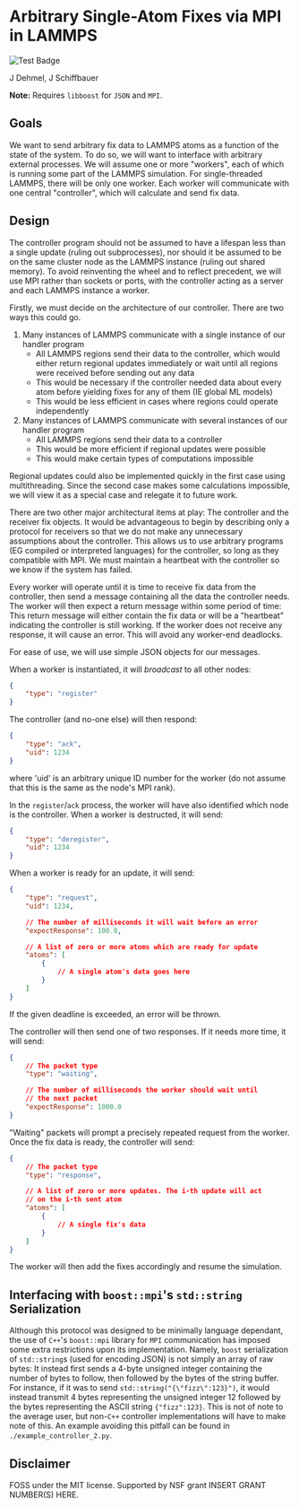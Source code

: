 
# Arbitrary Single-Atom Fixes via MPI in LAMMPS

![Test Badge](https://github.com/jorbDehmel/lammps_arb_fn/actions/workflows/ci-test.yml/badge.svg)

J Dehmel, J Schiffbauer

**Note:** Requires `libboost` for `JSON` and `MPI`.

## Goals

We want to send arbitrary fix data to LAMMPS atoms as a function
of the state of the system. To do so, we will want to interface
with arbitrary external processes. We will assume one or more
"workers", each of which is running some part of the LAMMPS
simulation. For single-threaded LAMMPS, there will be only one
worker. Each worker will communicate with one central
"controller", which will calculate and send fix data.

## Design

The controller program should not be assumed to have a lifespan
less than a single update (ruling out subprocesses), nor should
it be assumed to be on the same cluster node as the LAMMPS
instance (ruling out shared memory). To avoid reinventing the
wheel and to reflect precedent, we will use MPI rather than
sockets or ports, with the controller acting as a server and
each LAMMPS instance a worker.

Firstly, we must decide on the architecture of our controller.
There are two ways this could go.

1) Many instances of LAMMPS communicate with a single instance
    of our handler program
    - All LAMMPS regions send their data to the controller,
        which would either return regional updates immediately
        or wait until all regions were received before sending
        out any data
    - This would be necessary if the controller needed data
        about every atom before yielding fixes for any of them
        (IE global ML models)
    - This would be less efficient in cases where regions could
        operate independently
2) Many instances of LAMMPS communicate with several instances
    of our handler program
    - All LAMMPS regions send their data to a controller
    - This would be more efficient if regional updates were
        possible
    - This would make certain types of computations impossible

Regional updates could also be implemented quickly in the first
case using multithreading. Since the second case makes some
calculations impossible, we will view it as a special case and
relegate it to future work.

There are two other major architectural items at play: The
controller and the receiver fix objects. It would be
advantageous to begin by describing only a protocol for
receivers so that we do not make any unnecessary assumptions
about the controller. This allows us to use arbitrary programs
(EG compiled or interpreted languages) for the controller, so
long as they compatible with MPI. We must maintain a heartbeat
with the controller so we know if the system has failed.

Every worker will operate until it is time to receive fix data
from the controller, then send a message containing all the data
the controller needs. The worker will then expect a return
message within some period of time: This return message will
either contain the fix data or will be a "heartbeat" indicating
the controller is still working. If the worker does not receive
any response, it will cause an error. This will avoid any
worker-end deadlocks.

For ease of use, we will use simple JSON objects for our
messages.

When a worker is instantiated, it will *broadcast* to all other
nodes:
```json
{
    "type": "register"
}
```

The controller (and no-one else) will then respond:
```json
{
    "type": "ack",
    "uid": 1234
}
```
where 'uid' is an arbitrary unique ID number for the worker (do
not assume that this is the same as the node's MPI rank).

In the `register`/`ack` process, the worker will have also
identified which node is the controller. When a worker is
destructed, it will send:
```json
{
    "type": "deregister",
    "uid": 1234
}
```

When a worker is ready for an update, it will send:
```json
{
    "type": "request",
    "uid": 1234,

    // The number of milliseconds it will wait before an error
    "expectResponse": 100.0,

    // A list of zero or more atoms which are ready for update
    "atoms": [
        {
            // A single atom's data goes here
        }
    ]
}
```
If the given deadline is exceeded, an error will be thrown.

The controller will then send one of two responses. If it needs
more time, it will send:
```json
{
    // The packet type
    "type": "waiting",

    // The number of milliseconds the worker should wait until
    // the next packet
    "expectResponse": 1000.0
}
```

"Waiting" packets will prompt a precisely repeated request from
the worker. Once the fix data is ready, the controller will
send:
```json
{
    // The packet type
    "type": "response",

    // A list of zero or more updates. The i-th update will act
    // on the i-th sent atom
    "atoms": [
        {
            // A single fix's data
        }
    ]
}
```

The worker will then add the fixes accordingly and resume the
simulation.

## Interfacing with `boost::mpi`'s `std::string` Serialization

Although this protocol was designed to be minimally language
dependant, the use of `C++`'s `boost::mpi` library for `MPI`
communication has imposed some extra restrictions upon its
implementation. Namely, `boost` serialization of `std::string`s
(used for encoding JSON) is not simply an array of raw bytes: It
instead first sends a 4-byte unsigned integer containing the
number of bytes to follow, then followed by the bytes of the
string buffer. For instance, if it was to send
`std::string("{\"fizz\":123}")`, it would instead transmit 4
bytes representing the unsigned integer $12$ followed by the
bytes representing the ASCII string `{"fizz":123}`. This is not
of note to the average user, but non-`C++` controller
implementations will have to make note of this. An example
avoiding this pitfall can be found in
`./example_controller_2.py`.

## Disclaimer

FOSS under the MIT license. Supported by NSF grant
INSERT GRANT NUMBER(S) HERE.
